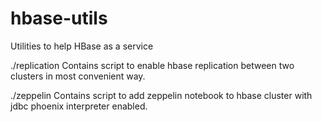 # hbase-utils
Utilities to help HBase as a service

./replication
Contains script to enable hbase replication between two clusters in most convenient way. 

./zeppelin
Contains script to add zeppelin notebook to hbase cluster with jdbc phoenix interpreter enabled.
